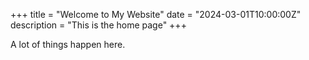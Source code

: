 +++
title = "Welcome to My Website"
date = "2024-03-01T10:00:00Z"
description = "This is the home page"
+++

A lot of things happen here.
